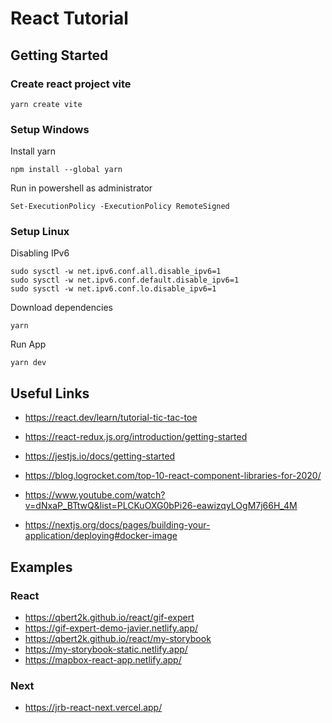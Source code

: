 # React Tutorial

## Getting Started

### Create react project vite

```shell
yarn create vite
```

### Setup Windows

Install yarn

```shell
npm install --global yarn
```

Run in powershell as administrator

```shell
Set-ExecutionPolicy -ExecutionPolicy RemoteSigned
```

### Setup Linux

Disabling IPv6

```shell
sudo sysctl -w net.ipv6.conf.all.disable_ipv6=1
sudo sysctl -w net.ipv6.conf.default.disable_ipv6=1
sudo sysctl -w net.ipv6.conf.lo.disable_ipv6=1
```

Download dependencies

```shell
yarn
```

Run App

```shell
yarn dev
```

## Useful Links

- https://react.dev/learn/tutorial-tic-tac-toe

- https://react-redux.js.org/introduction/getting-started

- https://jestjs.io/docs/getting-started

- https://blog.logrocket.com/top-10-react-component-libraries-for-2020/

- https://www.youtube.com/watch?v=dNxaP_BTtwQ&list=PLCKuOXG0bPi26-eawizqyLOgM7j66H_4M

- https://nextjs.org/docs/pages/building-your-application/deploying#docker-image

## Examples

### React

- https://qbert2k.github.io/react/gif-expert
- https://gif-expert-demo-javier.netlify.app/
- https://qbert2k.github.io/react/my-storybook
- https://my-storybook-static.netlify.app/
- https://mapbox-react-app.netlify.app/

### Next

- https://jrb-react-next.vercel.app/